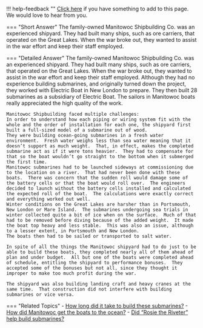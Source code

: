 !!! help-feedback ""
    [Click here](https://other.example.com/feedback) if you have something to add to this page. We would love to hear from you.

=== "Short Answer"
    The family-owned Manitowoc Shipbuilding Co. was an experienced shipyard. They had built many ships, such as ore carriers, that operated on the Great Lakes. When the war broke out, they wanted to assist in the war effort and keep their staff employed.

=== "Detailed Answer"
    The family-owned Manitowoc Shipbuilding Co. was an experienced shipyard.  They had built many ships, such as ore carriers, that operated on the Great Lakes.  When the war broke out, they wanted to assist in the war effort and keep their staff employed.  Although they had no experience building submarines, and originally turned down the project, they worked with Electric Boat in New London to prepare.  They then built 28 submarines as a subsidiary of Electric Boat.  The sailors in Manitowoc boats really appreciated the high quality of the work.
    
    Manitowoc Shipbuilding faced multiple challenges:
    In order to understand how each piping or wiring system fit with the whole and the order of installation for each one, the shipyard first built a full-sized model of a submarine out of wood.
    They were building ocean-going submarines in a fresh water environment.  Fresh water weighs less than sea water meaning that it doesn’t support as much weight.  That, in effect, makes the completed submarine act as if it were tons heavier.  They had to compensate for that so the boat wouldn’t go straight to the bottom when it submerged the first time.
    Manitowoc submarines had to be launched sideways at commissioning due to the location on a river.  That had never been done with these boats.  There was concern that the sudden roll would damage some of the battery cells or that the boat would roll over.  The engineers decided to launch without the battery cells installed and calculated the expected roll of the boat.  The calculations were exactly correct and everything worked out well.
    Winter conditions on the Great Lakes are harsher than in Portsmouth, New London or Mare Island.  The submarines undergoing sea trials in winter collected quite a bit of ice when on the surface.  Much of that had to be removed before diving because of the added weight.  It made the boat top heavy and less stable.  This was also an issue, although to a lesser extent, in Portsmouth and New London.
    The boats then had to be sailed or transported to salt water.
    
    In spite of all the things the Manitowoc shipyard had to do just to be able to build these boats, they completed nearly all of them ahead of plan and under budget.  All but one of the boats were completed ahead of schedule, entitling the shipyard to performance bonuses.  They accepted some of the bonuses but not all, since they thought it improper to make too much profit during the war.
    
    The shipyard was also building landing craft and heavy cranes at the same time.  That construction did not interfere with building submarines or vice versa.

=== "Related Topics"
    - [How long did it take to build these submarines?](./how-long-did-it-take-to-build-these-submarines.md)
    - [How did Manitowoc get the boats to the ocean?](./how-did-manitowoc-get-the-boats-to-the-ocean.md)
    - [Did “Rosie the Riveter” help build submarines?](./did-rosie-the-riveter-help-build-submarines.md)
